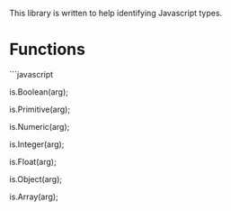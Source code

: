 This library is written to help identifying Javascript types.
<h1>Functions</h1>
```javascript

is.Boolean(arg);

is.Primitive(arg);

is.Numeric(arg);

is.Integer(arg);

is.Float(arg);

is.Object(arg);

is.Array(arg);

```
